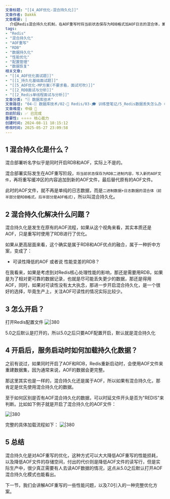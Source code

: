 ```yaml
---
文章标题: "[[4_AOF优化-混合持久化]]" 
文章作者: Dakkk
文章概要: |
  介绍Redis混合持久化机制，在AOF重写时将当前状态保存为RDB格式加AOF日志的混合体，兼顾性能和数据完整性。
tags:
- "Redis"
- "混合持久化"
- "AOF重写"
- "RDB"
- "数据持久化"
- "性能优化"
- "配置管理"
- "数据恢复"
相关文章:
- "[[4_AOF优化面试题]]"
- "[[1_持久化基础面试题]]"
- "[[5_AOF优化-MP方案(不要求看，面试可吹)]]"
- "[[2_RDB面试与分析]]"
- "[[2_Redis单线程面试与分析]]"
文章分类: "🗄️ 数据库技术"
文章路径: "04-🗄️ 数据库技术/02-🔴 Redis/03-🎓 训练营笔记/5_Redis数据丢失怎么办（重要）/4_AOF优化-混合持久化.md"
文章难度: 中级 🌳
目前阶段: ✅ 已完成
重要性: ⭐⭐⭐⭐ 核心能力
创建时间: 2024-08-11 18:15:12
修改时间: 2025-05-27 23:09:58
---
```


## 1 混合持久化是什么？

混合部署听名字似乎是同时开启RDB和AOF，实际上不是的。

混合部署实际发生在AOF重写阶段，`将当前状态保存为RDB二进制内容，写入新的AOF文件`，再将重写缓冲区的内容追加到新的AOF文件，最后替代原有的AOF文件。

此时的AOF文件，就不再是单纯的日志数据，而是`二进制数据+日志数据的混合体（前半部分是RDB格式，后半部分是AOF格式）`，所以叫混合持久化。

## 2 混合持久化解决什么问题？

混合持久化是发生在原有的AOF流程，如果从这个视角来看，其实本质还是AOF，只是重写时使用了RDB进行了优化。

如果从更高层面来看，这个确实是属于RDB和AOF优点的融合，属于一种折中方案，变成了：
- 可读性降低的AOF 或者说 性能变差的RDB？

在我看来，如果是考虑到对Redis核心处理性能的影响，那还是需要用RDB，如果是为了相对更可靠的数据记录，也就是尽可能丢失更少的数据，那还是得用AOF，同时，如果对可读性没有太大执念，那进一步开启混合持久化，是一个很好的选择，毕竟生产上，关注AOF可读性的情况实际比较少。

## 3 怎么开启？

打开Redis配置文件
![|380](https://my-obsidian-image.oss-cn-guangzhou.aliyuncs.com/2024/04/7212e53590384f68880ebb1f28a98fc5.png)

5.0之后默认是打开的，所以5.0之后只要AOF配置开启，默认就是混合持久化
## 4 开启后，服务启动时如何加载持久化数据？

之前有说过，如果同时开启了AOF和RDB，Redis重新启动时，会使用AOF文件来重建数据集，因为通常来说，AOF的数据会更完整。

那这里其实也是一样的，混合持久化还是属于AOF，所以如果有混合持久化，那肯定是优先使用混合持久化的数据。

至于如何区别是否有AOF混合持久化的数据，可以时延文件开头是否为"REDIS"来判断。比如如下例子就是开启了混合持久化的AOF文件：

![|380](https://my-obsidian-image.oss-cn-guangzhou.aliyuncs.com/2024/04/1b9531ec7ab4952d54cec76f8a9547eb.png)

完整的具体加载流程如下：
![|380](https://my-obsidian-image.oss-cn-guangzhou.aliyuncs.com/2024/04/dbaab53e52b4b236591098392adcd8a3.png)

## 5 总结

混合持久化是对AOF重写的优化，这种方式可以大大降低AOF重写的性能损耗，以及降低AOF文件的存储空间，付出的代价则是降低AOF文件的读写行，但是实际生产中，很少真正需要有人去读AOF数据的情况，这点从5.0之后默认打开AOF混合持久化模式也能看出。

下一节，我们会讲解AOF重写的一些性能问题，以及7.0引入的一种完整优化方案。
